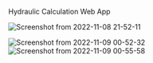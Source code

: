 Hydraulic Calculation Web App

![Screenshot from 2022-11-08 21-52-11](https://user-images.githubusercontent.com/109771302/200672846-47d4c853-1c69-4275-acdd-5423a414e788.png)


![Screenshot from 2022-11-09 00-52-32](https://user-images.githubusercontent.com/109771302/200701315-44936123-67b2-48c4-b4e9-49ae67ec8923.png)
![Screenshot from 2022-11-09 00-55-58](https://user-images.githubusercontent.com/109771302/200701880-53799429-c967-41f7-b399-d2c957f8e620.png)
